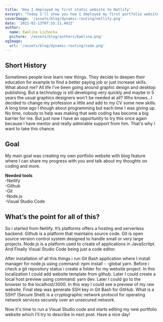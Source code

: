 ```yaml
---
title: 'How I deployed my first static website to Netlify'
excerpt: "Today I'll show you how I deployed my first portfolio website using Github, Netlify and Viscual Studio Code."
coverImage: '/assets/blog/dynamic-routing/netlify.png'
date: '2021-02-13T07:55:11.402Z'
author:
  name: Ewelina Lichocka
  picture: '/assets/blog/authors/Ewelina.png'
ogImage:
  url: '/assets/blog/dynamic-routing/code.png'
---
```

## Short History ##
Sometimes people love learn new things. They decide to deepen their education for example to find a better paying job or just increase skills. What about me? All life I've been going around graphic design and desktop publishing. But a technology is stil developing very quickly and maybe in 5 years the usual graphics designers won't be needed at all? Who knows...I decided to change my profession a little and add to my CV some new skills. A long time ago I though about programming but each time I was giving up. No time, nobody to help was making that web coding has become a big barrier for me. But just now I have an opportunity to try this once again because I have mentor and really admirable support from him. That's why I want to take this chance.

## Goal ##
My main goal was creating my own portfolio website with blog feature where I can share my progress with you and talk about my thoughts on coding and more. 

**Needed tools** \
-Netlify \
-Github \
-Git \
-Node.js \
-Visual Studio Code 


## What’s the point for all of this? ##
So i started from Netlify. It’s platforms offers a hosting and serverless backend. Github is a platform that maintains source code. Git is open source version control system designed to handle small or very large projects. Node.js is a platform used to create of applications in JavaScritpt. And Finally Visual Studio Code being just a code editor. 
 
After installation of all this things i run Git Bash application where I install manager for node.js using command: npm install - -global yarn. Before i check a git repository status i create a folder for my website project. In this localization I could add website template from github. Later I could create a local host preview using command: yarn dev. Later I could go to the browser to the localhost/3000. In this way I could see a  preview of my raw website. 
Final step was generate SSH key in Git Bash for GitHub. What is a SSH? (Secure Shell) is a cryptographic network protocol for operating network services securely over an unsecured network. 
 
Now it's time to run a Visual Studio code and starts editing my new portfolio website which I'll try to describe in next post. Have a nice day!
